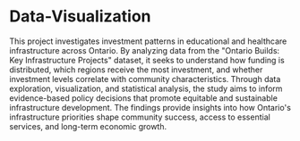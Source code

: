 # Data-Visualization
This project investigates investment patterns in educational and healthcare infrastructure across Ontario. By analyzing data from the "Ontario Builds: Key Infrastructure Projects" dataset, it seeks to understand how funding is distributed, which regions receive the most investment, and whether investment levels correlate with community characteristics. Through data exploration, visualization, and statistical analysis, the study aims to inform evidence-based policy decisions that promote equitable and sustainable infrastructure development. The findings provide insights into how Ontario's infrastructure priorities shape community success, access to essential services, and long-term economic growth.
